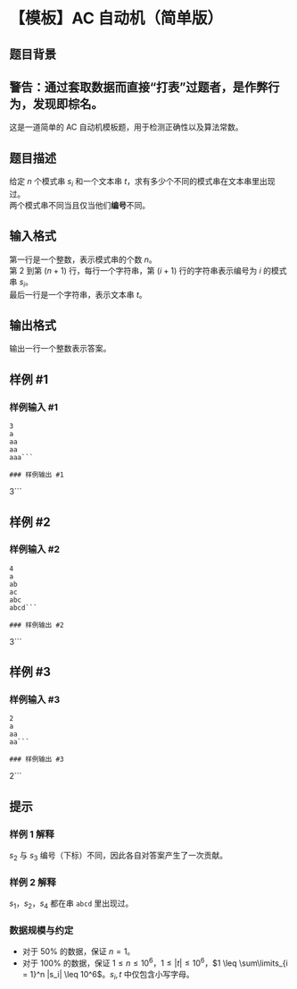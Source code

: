 # 【模板】AC 自动机（简单版）

## 题目背景

## 警告：通过套取数据而直接“打表”过题者，是作弊行为，发现即棕名。

这是一道简单的 AC 自动机模板题，用于检测正确性以及算法常数。

## 题目描述

给定 $n$ 个模式串 $s_i$ 和一个文本串 $t$，求有多少个不同的模式串在文本串里出现过。  
两个模式串不同当且仅当他们**编号**不同。

## 输入格式

第一行是一个整数，表示模式串的个数 $n$。  
第 $2$ 到第 $(n + 1)$ 行，每行一个字符串，第 $(i + 1)$ 行的字符串表示编号为 $i$ 的模式串 $s_i$。  
最后一行是一个字符串，表示文本串 $t$。

## 输出格式

输出一行一个整数表示答案。

## 样例 #1

### 样例输入 #1
```
3
a
aa
aa
aaa```

### 样例输出 #1

```
3```

## 样例 #2

### 样例输入 #2
```
4
a
ab
ac
abc
abcd```

### 样例输出 #2

```
3```

## 样例 #3

### 样例输入 #3
```
2
a
aa
aa```

### 样例输出 #3

```
2```

## 提示

### 样例 1 解释

$s_2$ 与 $s_3$ 编号（下标）不同，因此各自对答案产生了一次贡献。

### 样例 2 解释

$s_1$，$s_2$，$s_4$ 都在串 `abcd` 里出现过。

### 数据规模与约定

- 对于 $50\%$ 的数据，保证 $n = 1$。
- 对于 $100\%$ 的数据，保证 $1 \leq n \leq 10^6$，$1 \leq |t| \leq 10^6$，$1 \leq \sum\limits_{i = 1}^n |s_i| \leq 10^6$。$s_i, t$ 中仅包含小写字母。
